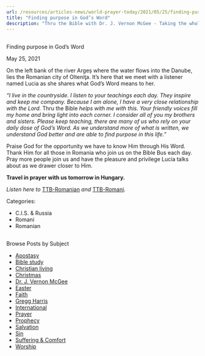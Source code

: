 ```yaml
---
url: /resources/articles-news/world-prayer-today/2021/05/25/finding-purpose-in-god-s-word
title: "Finding purpose in God’s Word"
description: "Thru the Bible with Dr. J. Vernon McGee - Taking the whole Word to the whole world"
---
```







## 
 Finding purpose in God’s Word


May 25, 2021
![]()




On the left bank of the river Argeș where the water flows into the Danube, lies the Romanian city of Olteniƫa. It’s here that we meet with a listener named Lucia as she shares what God’s Word means to her.

*“I live in the countryside. I listen to your teachings each day. They inspire and keep me company. Because I am alone, I have a very close relationship with the Lord.* Thru the Bible *helps with me with this. Your friendly voices fill my home and bring light into each corner. I consider all of you my brothers and sisters. Please keep teaching, there are many of us who rely on your daily dose of God’s Word. As we understand more of what is written, we understand God better and are able to find purpose in this life.”*

Praise God for the opportunity we have to know Him through His Word. Thank Him for all those in Romania who join us on the Bible Bus each day. Pray more people join us and have the pleasure and privilege Lucia talks about as we drawer closer to Him.

**Travel in prayer with us tomorrow in Hungary.**

*Listen here to* [TTB-Romanian](https://ttb.twr.org/home/day,0440/language,RON) *and* [TTB-Romani](https://ttb.twr.org/home/day,0438/language,RMY-KLD)*.*



Categories: 


* C.I.S. & Russia
* Romani
* Romanian









## 
 Browse Posts by Subject


* [Apostasy](/resources/articles-news/-in-tags/tags/Apostasy)
* [Bible study](/resources/articles-news/-in-tags/tags/Bible-study)
* [Christian living](/resources/articles-news/-in-tags/tags/Christian-living)
* [Christmas](/resources/articles-news/-in-tags/tags/Christmas)
* [Dr. J. Vernon McGee](/resources/articles-news/-in-tags/tags/Dr-J-Vernon-McGee)
* [Easter](/resources/articles-news/-in-tags/tags/easter)
* [Faith](/resources/articles-news/-in-tags/tags/Faith)
* [Gregg Harris](/resources/articles-news/-in-tags/tags/Gregg-Harris)
* [International](/resources/articles-news/-in-tags/tags/International)
* [Prayer](/resources/articles-news/-in-tags/tags/prayer)
* [Prophecy](/resources/articles-news/-in-tags/tags/Prophecy)
* [Salvation](/resources/articles-news/-in-tags/tags/Salvation)
* [Sin](/resources/articles-news/-in-tags/tags/sin)
* [Suffering & Comfort](/resources/articles-news/-in-tags/tags/Suffering-Comfort)
* [Worship](/resources/articles-news/-in-tags/tags/worship)






